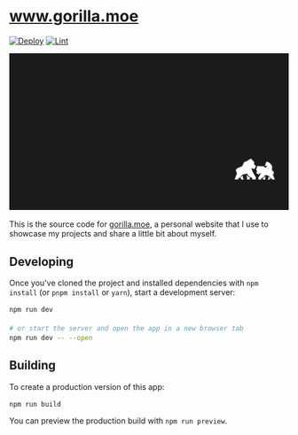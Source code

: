 # www.gorilla.moe

[![Deploy](https://github.com/gorillamoe/www.gorilla.moe/actions/workflows/deploy.yml/badge.svg)](https://github.com/gorillamoe/www.gorilla.moe/actions/workflows/deploy.yml)
[![Lint](https://github.com/gorillamoe/www.gorilla.moe/actions/workflows/lint.yml/badge.svg)](https://github.com/gorillamoe/www.gorilla.moe/actions/workflows/lint.yml)

![](.github/cover.png)

This is the source code for [gorilla.moe](https://gorilla.moe),
a personal website that I use to showcase my projects and share a little bit about myself.

## Developing

Once you've cloned the project and installed dependencies with `npm install` (or `pnpm install` or `yarn`), start a development server:

```bash
npm run dev

# or start the server and open the app in a new browser tab
npm run dev -- --open
```

## Building

To create a production version of this app:

```bash
npm run build
```

You can preview the production build with `npm run preview`.
